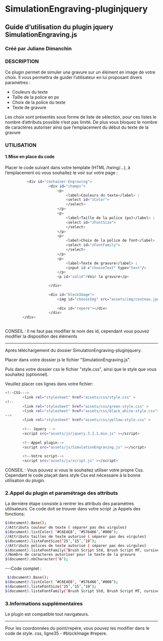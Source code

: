 # SimulationEngraving-pluginjquery
## Guide d’utilisation du plugin jquery SimulationEngraving.js
### Créé par Juliane Dimanchin

### **DESCRIPTION**
Ce plugin permet de simuler une gravure sur un élément en image de votre choix. Il vous permettra de guider l’utilisateur en lui proposant divers paramètres : 
* Couleurs du texte 
* Taille de la police en px 
* Choix de la police du texte 
* Texte de gravure

Les choix sont présentés sous forme de liste de sélection, pour ces listes le nombre d’attributs possible n’est pas limité. De plus vous bloquez le nombre de caractères autoriser ainsi que l’emplacement du début du texte de la gravure

### **UTILISATION**
#### 1.Mise en place du code
Placer le code suivant dans votre template (HTML /twing/...), à l’emplacement où vous souhaitez le voir sur votre page :
```sh
          <div id="container-Engraving">  
                    <div id="champs">
                        <p>
                            <label>Couleurs du texte</label> :
                            <select id="zColor">
                            </select>                            
                        </p>
                        <p>
                            <label>Taille de la police (px)</label> : 
                            <select id="zFontSize">
                            </select> 
                        </p>
                        <p>
                            <label>Choix de la police de font</label> :
                            <select id="zFontFamily">
                            </select> 
                        </p>
                        <p>
                            <label>Texte de gravure</label> : 
                            <input id ="chooseText" type="text"/>
                        </p>                        
                        <p id="valid">Voir la gravure</p>

                    </div>
                    
                    <div id="blockImage">
                        <img id="chooseImg" src="assets/img/couteau.jpg" alt="img">
						
                        <div id="repere"></div>
                    </div>
        </div>
        
   ```           
 CONSEIL : Il ne faut pas modifier le nom des id, cependant vous pouvez modifier la disposition des éléments
 ________________________________________
 Aprés téléchargement du dossier SimulationEngraving-pluginjquery.
 
 Placer dans votre dossier js le fichier "SimulationEngraving.js".
 
 Puis dans votre dossier css le fichier "style.css", ainsi que le style que vous souhaitez (optionnel).
 
Veuillez placer ces lignes dans votre fichier:
  
```sh
<!--CSS--->
        <link rel="stylesheet" href="assets/css/style.css" >
<!--
        <link rel="stylesheet" href="assets/css/green-style.css" >
        <link rel="stylesheet" href="assets/css/black_white-style.css">
-->
        <link rel="stylesheet" href="assets/css/yellow-style.css" >
        
        <!-- Jquery -->
        <script src="assets/js/jquery.3.2.1.min.js" ></script>
        
        <!--Appel plugin-->
        <script src="assets/js/SimulationEngraving.js" ></script>
        
        <!--Votre script-->
        <script src="assets/js/script.js" ></script>
 ```       
        
CONSEIL : Vous pouvez si vous le souhaitez utiliser votre propre Css. Cependant le code plaçait dans style Css est nécessaire à la bonne utilisation du plugin.

### 2.Appel du plugin et paramétrage des attributs

La dernière étape consiste à rentrer les attributs des paramètres utilisateurs. Ce code doit se trouver dans votre script .js
Appels des fonctions:
```sh
$(document).Base();
//Attributs couleur de texte ( séparer pas des virgules)
$(document).listColor( ‘#C6E4E8’, ‘#576466’,’#000’);
//Attributs tailles de texte autorisé ( séparer pas des virgules)           
$(document).listeFontSize(‘25’,’15’,’19’);
//Attributs polices de texte autorisé ( séparer pas des virgules)
$(document).listeFontFamily(‘Brush Script Std, Brush Script MT, cursive’, ‘Andale Mono, monospace’, ‘Stencil Std, fantasy’);
//Nombre de caracteres autoriser pour le texte de la gravure
$(document).nbCharacter(‘6’);
```

 ---Code complet : 
 ```sh
  $(document).Base(); 
$(document).listColor( ‘#C6E4E8’, ‘#576466’,’#000’); 
$(document).listeFontSize(‘25’,’15’,’19’); 
$(document).listeFontFamily(‘Brush Script Std, Brush Script MT, cursive’, ‘Andale Mono, monospace’, ‘Stencil Std, fantasy’); $(document).nbCharacter(‘6’);
```

### 3.Informations supplémentaires
Le plugin est compatible tout navigateurs.
_______________________
Pour les coordonnées du point/repére, vous pouvez les modifier dans le code de style. css, ligne35 -  #blockImage #repere.

